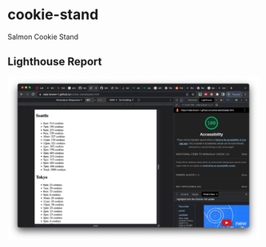 # cookie-stand

Salmon Cookie Stand

## Lighthouse Report

![Lighthouse Report](img/lab06-lighthouse-screenshot.png)
